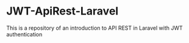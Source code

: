 # JWT-ApiRest-Laravel
This is a repository of an introduction to API REST in Laravel with JWT authentication

